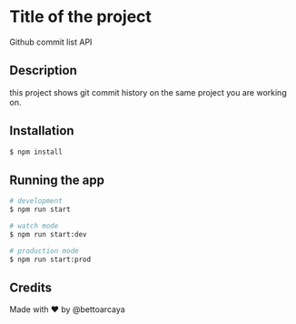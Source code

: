# Title of the project
Github commit list API

## Description
this project shows git commit history on the same project you are working on.

## Installation

```bash
$ npm install
```

## Running the app

```bash
# development
$ npm run start

# watch mode
$ npm run start:dev

# production mode
$ npm run start:prod
```

## Credits

Made with ❤️ by @bettoarcaya
